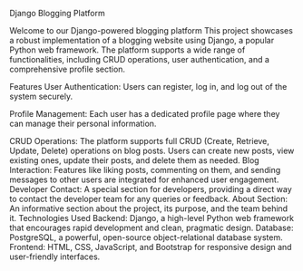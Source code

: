 
Django Blogging Platform

Welcome to our Django-powered blogging platform This project showcases a robust implementation of a blogging website using Django, a popular Python web framework. The platform supports a wide range of functionalities, including CRUD operations, user authentication, and a comprehensive profile section.

Features
User Authentication: Users can register, log in, and log out of the system securely.


Profile Management: Each user has a dedicated profile page where they can manage their personal information.


CRUD Operations: The platform supports full CRUD (Create, Retrieve, Update, Delete) operations on blog posts. Users can create new posts, view existing ones, update their posts, and delete them as needed.
Blog Interaction: Features like liking posts, commenting on them, and sending messages to other users are integrated for enhanced user engagement.
Developer Contact: A special section for developers, providing a direct way to contact the developer team for any queries or feedback.
About Section: An informative section about the project, its purpose, and the team behind it.
Technologies Used
Backend: Django, a high-level Python web framework that encourages rapid development and clean, pragmatic design.
Database: PostgreSQL, a powerful, open-source object-relational database system.
Frontend: HTML, CSS, JavaScript, and Bootstrap for responsive design and user-friendly interfaces.
